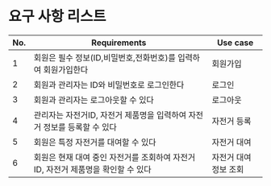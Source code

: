 # 요구 사항 리스트
| No. | Requirements | Use case|
| --- | ----------------------------------------------------------- | -------------------- |
| 1   | 회원은 필수 정보(ID,비밀번호,전화번호)를 입력하여 회원가입한다 | 회원가입 |
| 2   | 회원과 관리자는 ID와 비밀번호로 로그인한다 | 로그인 |
| 3   | 회원과 관리자는 로그아웃할 수 있다 | 로그아웃 |
| 4   | 관리자는 자전거ID, 자전거 제품명을 입력하여 자전거 정보를 등록할 수 있다 | 자전거 등록 |
| 5   | 회원은 특정 자전거를 대여할 수 있다 | 자전거 대여 |
| 6   | 회원은 현재 대여 중인 자전거를 조회하여 자전거 ID, 자전거 제품명을 확인할 수 있다 | 자전거 대여 정보 조회 |
